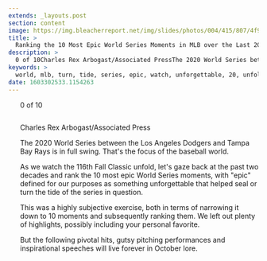 ```yaml
--- 
extends: _layouts.post 
section: content 
image: https://img.bleacherreport.net/img/slides/photos/004/415/807/4f91b29747792526ac13795a1a5352dd_crop_exact.jpg?w=1200&h=1200&q=75 
title: > 
  Ranking the 10 Most Epic World Series Moments in MLB over the Last 20 Years 
description: > 
  0 of 10Charles Rex Arbogast/Associated PressThe 2020 World Series between the Los Angeles Dodgers and Tampa Bay Rays is in full swing.That's the focus of the baseball world.As we watch the 116th Fall Classic unfold, let's gaze back at the past two decades and rank the 10 most epic World Series moments, with "epic" defined for our purposes as something unforgettable that helped seal or turn the tide of the series in question.This was a highly subjective exercise, both in terms of narrowing it down to 10 moments and subsequently ranking them.But the following pivotal hits, gutsy pitching performances and inspirational speeches will live forever in October lore. 
keywords: > 
  world, mlb, turn, tide, series, epic, watch, unforgettable, 20, unfold, moments, worldas, ranking 
date: 1603302533.1154263 
--- 
```

<ol><p class="slideData">0 of 10</p><p></p><img alt="" src="https://static-assets.bleacherreport.net/img/atoms/lazyImage/logo.png"><p class="credit">Charles Rex Arbogast/Associated Press</p><p class="">The 2020 World Series between the Los Angeles Dodgers and Tampa Bay Rays is in full swing. That's the focus of the baseball world.</p><p class="">As we watch the 116th Fall Classic unfold, let's gaze back at the past two decades and rank the 10 most epic World Series moments, with "epic" defined for our purposes as something unforgettable that helped seal or turn the tide of the series in question.</p><p class="">This was a highly subjective exercise, both in terms of narrowing it down to 10 moments and subsequently ranking them. We left out plenty of highlights, possibly including your personal favorite.</p><p class="">But the following pivotal hits, gutsy pitching performances and inspirational speeches will live forever in October lore.</p></ol>